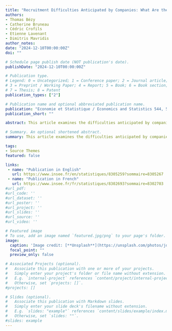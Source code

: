 ```yaml
---
title: "Recruitment Difficulties Anticipated by Companies: What Are the Explanatory Factors in France?"
authors:
- Thomas Bézy
- Catherine Bruneau
- Cédric Crofils
- Etienne Lavenant
- Dimitris Mavridis
author_notes:
date: "2024-12-10T00:00:00Z"
doi: ""

# Schedule page publish date (NOT publication's date).
publishDate: "2024-12-10T00:00:00Z"

# Publication type.
# Legend: 0 = Uncategorized; 1 = Conference paper; 2 = Journal article;
# 3 = Preprint / Working Paper; 4 = Report; 5 = Book; 6 = Book section;
# 7 = Thesis; 8 = Patent
publication_types: ["2"]

# Publication name and optional abbreviated publication name.
publication: "Economie et Statistique / Economics and Statistics 544, 55–73"
publication_short: ""

abstract: This article examines the difficulties anticipated by companies in France when it comes to recruiting staff. We match data from the 2018 and 2019 Besoins en Main‑d’Œuvre surveys on workforce needs with company data from the FARE annual structural statistics of companies from the ESANE scheme and the DADS (Déclaration annuelle de données sociales – Annual Declaration of Social Data) to examine how recruitment difficulties are distributed by sector, location and size of the establishment and employment area characteristics. Together, these factors explain around 6% of the total variation in recruitment challenges, increasing to 14% when incorporating recruitment difficulties reported in the previous year. Most of the recruitment difficulties anticipated thus result from factors not observed in the data used in this article, potentially linked to the internal characteristics of each establishment, such as the quality of management and specific recruitment processes.

# Summary. An optional shortened abstract.
summary: This article examines the difficulties anticipated by companies in France when it comes to recruiting staff. We match several data sources to examine how recruitment difficulties are distributed by sector, location and size of the establishment and employment area characteristics. Together, these factors explain around 6% of the total variation in recruitment challenges, increasing to 14% when incorporating recruitment difficulties reported in the previous year. Most of the recruitment difficulties anticipated thus result from factors not observed in the data used in this article, potentially linked to the internal characteristics of each establishment, such as the quality of management and specific recruitment processes.

tags:
- Source Themes
featured: false

links:
 - name: "Publication in English"
   url: https://www.insee.fr/en/statistiques/8305259?sommaire=8305267 
 - name: "Publication in French"
   url: https://www.insee.fr/fr/statistiques/8302693?sommaire=8302703
#url_pdf: 
#url_code: ''
#url_dataset: ''
#url_poster: ''
#url_project: ''
#url_slides: ''
#url_source: ''
#url_video: ''

# Featured image
# To use, add an image named `featured.jpg/png` to your page's folder. 
image:
  caption: 'Image credit: [**Unsplash**](https://unsplash.com/photos/jdD8gXaTZsc)'
  focal_point: ""
  preview_only: false

# Associated Projects (optional).
#   Associate this publication with one or more of your projects.
#   Simply enter your project's folder or file name without extension.
#   E.g. `internal-project` references `content/project/internal-project/index.md`.
#   Otherwise, set `projects: []`.
#projects: []

# Slides (optional).
#   Associate this publication with Markdown slides.
#   Simply enter your slide deck's filename without extension.
#   E.g. `slides: "example"` references `content/slides/example/index.md`.
#   Otherwise, set `slides: ""`.
#slides: example
---
```



